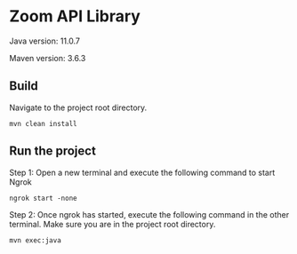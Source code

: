 # Zoom API Library

Java version: 11.0.7

Maven version: 3.6.3


## Build 

Navigate to the project root directory.

```
mvn clean install
```

## Run the project

Step 1: Open a new terminal and execute the following command to start Ngrok

```
ngrok start -none
```

Step 2: Once ngrok has started, execute the following command in the other terminal. Make sure you are in the project root directory. 
```
mvn exec:java
```

